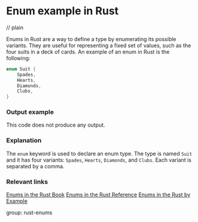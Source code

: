 # Enum example in Rust
// plain

Enums in Rust are a way to define a type by enumerating its possible variants. They are useful for representing a fixed set of values, such as the four suits in a deck of cards. An example of an enum in Rust is the following:
```rust
enum Suit {
    Spades,
    Hearts,
    Diamonds,
    Clubs,
}
```
### Output example
This code does not produce any output.
### Explanation
The `enum` keyword is used to declare an enum type. The type is named `Suit` and it has four variants: `Spades`, `Hearts`, `Diamonds`, and `Clubs`. Each variant is separated by a comma.
### Relevant links
[Enums in the Rust Book](https://doc.rust-lang.org/book/ch06-01-defining-an-enum.html)
[Enums in the Rust Reference](https://doc.rust-lang.org/reference/items/enumerations.html)
[Enums in the Rust by Example](https://doc.rust-lang.org/rust-by-example/custom_types/enum.html)

group: rust-enums